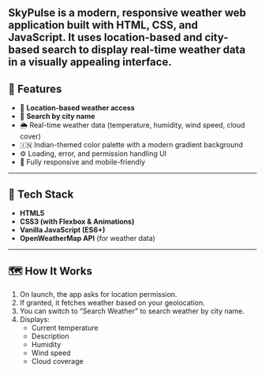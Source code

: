 

**SkyPulse** is a modern, responsive weather web application built with HTML, CSS, and JavaScript. It uses location-based and city-based search to display real-time weather data in a visually appealing interface.
---

## 🚀 Features

- 📍 **Location-based weather access**
- 🌆 **Search by city name**
- 🌦️ Real-time weather data (temperature, humidity, wind speed, cloud cover)
- 🇮🇳 Indian-themed color palette with a modern gradient background
- ⚙️ Loading, error, and permission handling UI
- 📱 Fully responsive and mobile-friendly

---

## 🧰 Tech Stack

- **HTML5**  
- **CSS3 (with Flexbox & Animations)**  
- **Vanilla JavaScript (ES6+)**  
- **OpenWeatherMap API** (for weather data)

---

## 🗺️ How It Works

1. On launch, the app asks for location permission.
2. If granted, it fetches weather based on your geolocation.
3. You can switch to “Search Weather” to search weather by city name.
4. Displays:
   - Current temperature
   - Description
   - Humidity
   - Wind speed
   - Cloud coverage


